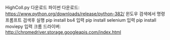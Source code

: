 HighColl.py 다운로드
파이썬 다운로드: https://www.python.org/downloads/release/python-382/
윈도우 검색에서 명령 프롬프트 검색후 실행
pip install bs4 입력
pip install selenium 입력
pip install moviepy 입력
크롬 드라이버: http://chromedriver.storage.googleapis.com/index.html
